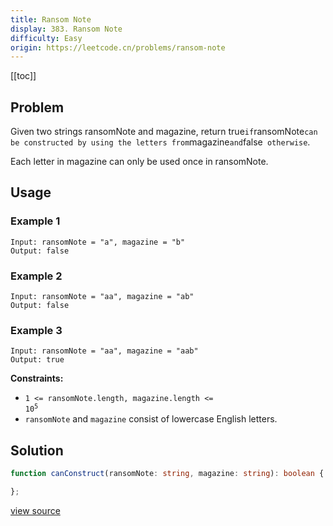 ```yaml
---
title: Ransom Note
display: 383. Ransom Note
difficulty: Easy
origin: https://leetcode.cn/problems/ransom-note
---
```


[[toc]]

## Problem

Given two strings ransomNote and magazine, return true` if `ransomNote` can be constructed by using the letters from `magazine` and `false` otherwise`.

Each letter in magazine can only be used once in ransomNote.

## Usage

### Example 1
```
Input: ransomNote = "a", magazine = "b"
Output: false
```
### Example 2
```
Input: ransomNote = "aa", magazine = "ab"
Output: false
```
### Example 3
```
Input: ransomNote = "aa", magazine = "aab"
Output: true
```

**Constraints:**

- <code>1 &lt;= ransomNote.length, magazine.length &lt;= 10<sup>5</sup></code>
- <code>ransomNote</code> and <code>magazine</code> consist of lowercase English letters.


## Solution

```ts
function canConstruct(ransomNote: string, magazine: string): boolean {

};
```

[view source](https://leetcode.cn/problems/ransom-note)

